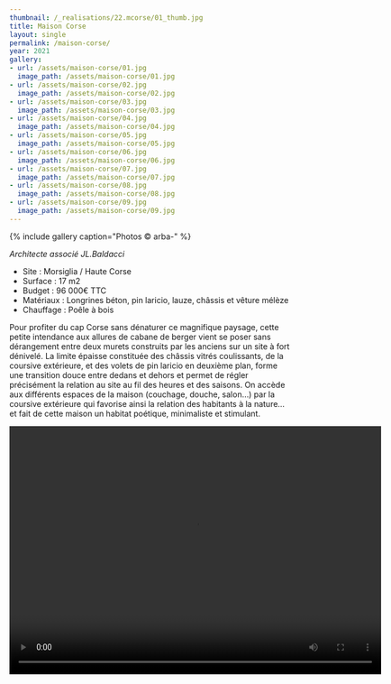 ```yaml
---
thumbnail: /_realisations/22.mcorse/01_thumb.jpg
title: Maison Corse
layout: single
permalink: /maison-corse/
year: 2021
gallery:
- url: /assets/maison-corse/01.jpg
  image_path: /assets/maison-corse/01.jpg
- url: /assets/maison-corse/02.jpg
  image_path: /assets/maison-corse/02.jpg
- url: /assets/maison-corse/03.jpg
  image_path: /assets/maison-corse/03.jpg
- url: /assets/maison-corse/04.jpg
  image_path: /assets/maison-corse/04.jpg
- url: /assets/maison-corse/05.jpg
  image_path: /assets/maison-corse/05.jpg
- url: /assets/maison-corse/06.jpg
  image_path: /assets/maison-corse/06.jpg
- url: /assets/maison-corse/07.jpg
  image_path: /assets/maison-corse/07.jpg
- url: /assets/maison-corse/08.jpg
  image_path: /assets/maison-corse/08.jpg
- url: /assets/maison-corse/09.jpg
  image_path: /assets/maison-corse/09.jpg
---
```


{% include gallery caption="Photos © arba-" %}

*Architecte associé JL.Baldacci*

  * Site : Morsiglia / Haute Corse
  * Surface : 17 m2
  * Budget : 96 000€ TTC
  * Matériaux : Longrines béton, pin laricio, lauze, châssis et vêture mélèze
  * Chauffage : Poêle à bois

Pour profiter du cap Corse sans dénaturer ce magnifique paysage, cette petite intendance aux allures de cabane de berger vient se poser sans dérangement entre deux murets construits par les anciens sur un site à fort dénivelé.
La limite épaisse constituée des châssis vitrés coulissants, de la coursive extérieure, et des volets de pin laricio en deuxième plan, forme une transition douce entre dedans et dehors et permet de régler précisément la relation au site au fil des heures et des saisons.
On accède aux différents espaces de la maison (couchage, douche, salon…) par la coursive extérieure qui favorise ainsi la relation des habitants à la nature… et fait de cette maison un habitat poétique, minimaliste et stimulant.


<video width="660" height="440" controls="controls">
  <source src="/arba.pro/assets/maison-corse/660x440.mp4" type="video/mp4">
</video>
